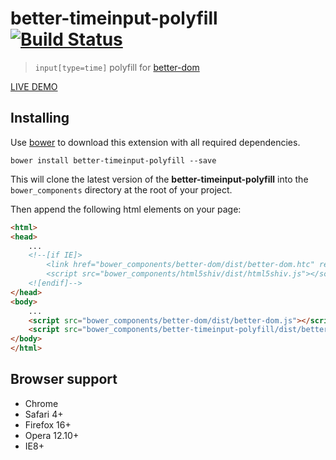 # better-timeinput-polyfill [![Build Status](https://api.travis-ci.org/chemerisuk/better-timeinput-polyfill.png?branch=master)](http://travis-ci.org/chemerisuk/better-timeinput-polyfill)
> `input[type=time]` polyfill for [better-dom](https://github.com/chemerisuk/better-dom)

[LIVE DEMO](http://chemerisuk.github.io/better-timeinput-polyfill/)

## Installing
Use [bower](http://bower.io/) to download this extension with all required dependencies.

    bower install better-timeinput-polyfill --save

This will clone the latest version of the __better-timeinput-polyfill__ into the `bower_components` directory at the root of your project.

Then append the following html elements on your page:

```html
<html>
<head>
    ...
    <!--[if IE]>
        <link href="bower_components/better-dom/dist/better-dom.htc" rel="better-dom-htc" />
        <script src="bower_components/html5shiv/dist/html5shiv.js"></script>
    <![endif]-->
</head>
<body>
    ...
    <script src="bower_components/better-dom/dist/better-dom.js"></script>
    <script src="bower_components/better-timeinput-polyfill/dist/better-timeinput-polyfill.js"></script>
</body>
</html>
```

## Browser support
* Chrome
* Safari 4+
* Firefox 16+
* Opera 12.10+
* IE8+